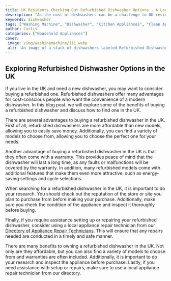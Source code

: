 ```yaml
---
title: UK Residents Checking Out Refurbished Dishwasher Options - A Look at Refurbished Dishwashers in the UK
description: "As the cost of dishwashers can be a challenge to UK residents refurbished dishwashers offer an affordable option This blog post examines the benefits of choosing refurbished dishwashers as well as some tips to keep in mind when considering this option"
keywords: dishwasher
tags: ["Washing Machine", "Dishwasher", "Kitchen Appliances", "Clean Appliance"]
author: Curtis
categories: ["Household Appliances"]
cover: 
 image: /img/washingmachine/111.webp
 alt: 'An image of a stack of dishwashers labeled Refurbished Dishwasher UK alongside a British flag'
---
```

## Exploring Refurbished Dishwasher Options in the UK
If you live in the UK and need a new dishwasher, you may want to consider buying a refurbished one. Refurbished dishwashers offer many advantages for cost-conscious people who want the convenience of a modern dishwasher. In this blog post, we will explore some of the benefits of buying a refurbished dishwasher and discuss how to find one in the UK.

There are several advantages to buying a refurbished dishwasher in the UK. First of all, refurbished dishwashers are more affordable than new models, allowing you to easily save money. Additionally, you can find a variety of models to choose from, allowing you to choose the perfect one for your needs.

Another advantage of buying a refurbished dishwasher in the UK is that they often come with a warranty. This provides peace of mind that the dishwasher will last a long time, as any faults or malfunctions will be covered by the warranty. In addition, many refurbished models come with additional features that make them even more attractive, such as energy-saving settings and cycle selections.

When searching for a refurbished dishwasher in the UK, it is important to do your research. You should check out the reputation of the store or site you plan to purchase from before making your purchase. Additionally, make sure you check the condition of the appliance and inspect it thoroughly before buying.

Finally, if you require assistance setting up or repairing your refurbished dishwasher, consider using a local appliance repair technician from our [Directory of Appliance Repair Technicians](./pages/appliance-repair-technicians). This will ensure that any repairs needed are conducted in a timely and safe manner.

There are many benefits to owning a refurbished dishwasher in the UK. Not only are they affordable, but you can also find a variety of models to choose from and warranties are often included. Additionally, it is important to do your research and inspect the appliance before purchase. Lastly, if you need assistance with setup or repairs, make sure to use a local appliance repair technician from our directory.

